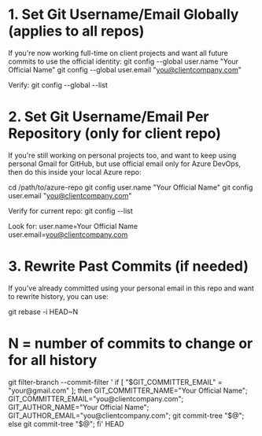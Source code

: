 # 1. Set Git Username/Email Globally (applies to all repos)

If you're now working full-time on client projects and want all future commits to use the official identity:
git config --global user.name "Your Official Name"
git config --global user.email "you@clientcompany.com"

Verify:
git config --global --list

# 2. Set Git Username/Email Per Repository (only for client repo)

If you're still working on personal projects too, and want to keep using personal Gmail for GitHub, but use official email only for Azure DevOps, then do this inside your local Azure repo:

cd /path/to/azure-repo
git config user.name "Your Official Name"
git config user.email "you@clientcompany.com"

Verify for current repo:
git config --list

Look for:
user.name=Your Official Name
user.email=you@clientcompany.com

# 3. Rewrite Past Commits (if needed)
If you've already committed using your personal email in this repo and want to rewrite history, you can use:

git rebase -i HEAD~N
# N = number of commits to change or for all history
git filter-branch --commit-filter '
    if [ "$GIT_COMMITTER_EMAIL" = "your@gmail.com" ];
    then
        GIT_COMMITTER_NAME="Your Official Name";
        GIT_COMMITTER_EMAIL="you@clientcompany.com";
        GIT_AUTHOR_NAME="Your Official Name";
        GIT_AUTHOR_EMAIL="you@clientcompany.com";
        git commit-tree "$@";
    else
        git commit-tree "$@";
    fi' HEAD

